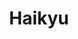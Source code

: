 ---
layout: lecteur.njk
tags: haikyu


title: Haikyu
episode: 1
saison: 1
iframe: https://dood.to/e/vuap53rsqjn6
cc: VostFr

---